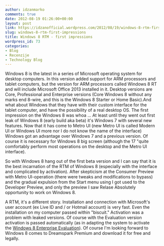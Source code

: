 ```yaml
---
author: idzanmarko
comments: true
date: 2012-08-19 01:26:00+00:00
layout: post
link: https://idzanofficial.wordpress.com/2012/08/19/windows-8-rtm-first-impressions/
slug: windows-8-rtm-first-impressions
title: Windows 8 RTM - first impressions
wordpress_id: 73
categories:
- Blog
- Recenzije
- Technology Blog
---
```


Windows 8 is the latest in a series of Microsoft operating system for desktop computers. In this version added support for ARM processors and tablet computers, but the version for ARM processors called Windows 8 RT and will include Microsoft Office 2013 installed in it. Desktop versions are Core, Professional and Enterprise versions (Core Windows 8 without any marks end 8-wire, and this is the Windows 8 Starter or Home Basic).And what about Windows that they have with their custom interface for the tablet computer, and have the possibility of a real desktop OS. The first impression on the Windows 8 was whoa ... At least until they went out first leak of Windows 8 (early build aka beta) it's Windows 7 with several new features. Now that it has come to Metro UI (new Metro UI is called Modern UI or Windows UI more nor I do not know the name of the interface) Windows got an advantage over Windows 7 and a previous version. Of course it is necessary for Windows 8 big screen (although the 17 "quite comfortably perform most operations on the desktop and the Metro UI interface).  
  
So with Windows 8 hang out of the first beta version and I can say that it is the best incarnation of the RTM of Windows 8 (especially with the interface and complicated by activation). After skepticism at the Consumer Preview with Metro UI-operation (there were tweaks and modifications to bypass) and the gradual expulsion from the Start menu using I got used to the Developer Preview, and only the preview I saw Relase Absolutely opportunity to work on Windows 8.  
  
A RTM, it's a different story. Installation and connection with Microsoft's user account (ex Live ID and / or Hotmail account) is very fast. Even the installation on my computer passed within "biscuit." Activation was a problem with leaked versions. Of course with the Evaluation version activation is passed automatically (as in adapting the system to activate the [Windows 8 Enterprise Evaluation](http://msdn.microsoft.com/en-us/evalcenter/jj554510.aspx)). Of course I'm looking forward to Windows 8 comes to Dreamspark Premium and download it for free and legally.

